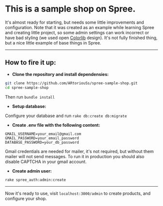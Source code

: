 # This is a sample shop on Spree.

It's almost ready for starting, but needs some little improvements and configuration. Note that it was created as an example while learning Spree and creating little project, so some admin settings can work incorrect or have bad styling (we used open [Colorlib](https://colorlib.com/ "Colorlib website") design). It's not fully finished thing, but a nice little example of base things in Spree.

------------------

## How to fire it up:

* **Clone the repository and install dependensies:**

```bash
git clone https://github.com/ARtoriouSs/spree-sample-shop.git
cd spree-sample-shop
```
Then run ```bundle install```

* **Setup database:**

Configure your database and run ```rake db:create db:migrate```

* **Create .env file with the following content:**

```
GMAIL_USERNAME=your_email@gmail.com
GMAIL_PASSWORD=your_email_password
DATABASE_PASSWORD=your_db_password
```
Gmail credentials are needed for mailer, it's not required, but without them mailer will not send messages. To run it in production you should also disable CAPTCHA in your gmail account.

* **Create admin user:**
```bash
rake spree_auth:admin:create
```

------------------

Now it's ready to use, visit ```localhost:3000/admin``` to create products, and configure your shop.
